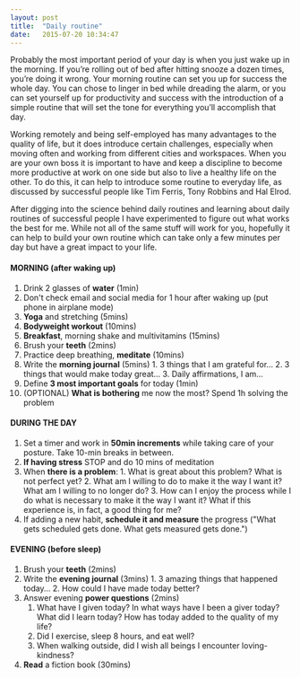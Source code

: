 ```yaml
---
layout: post
title:  "Daily routine"
date:   2015-07-20 10:34:47
---
```


Probably the most important period of your day is when you just wake up in the morning. If you’re rolling out of bed after hitting snooze a dozen times, you’re doing it wrong.
Your morning routine can set you up for success the whole day. You can chose to linger in bed while dreading the alarm, or you can set yourself up for productivity and success with the introduction of a simple routine that will set the tone for everything you’ll accomplish that day.

Working remotely and being self-employed has many advantages to the quality of life, but it does introduce certain challenges, especially when moving often and working from different cities and workspaces.
When you are your own boss it is important to have and keep a discipline to become more productive at work on one side but also to live a healthy life on the other.
To do this, it can help to introduce some routine to everyday life, as discussed by successful people like Tim Ferris, Tony Robbins and Hal Elrod.

After digging into the science behind daily routines and learning about daily routines of successful people I have experimented to figure out what works the best for me. While not all of the same stuff will work for you, hopefully it can help to build your own routine which can take only a few minutes per day but have a great impact to your life.

#### MORNING (after waking up)
1.	 Drink 2 glasses of **water** (1min)
2.   Don't check email and social media for 1 hour after waking up (put phone in airplane mode)
3.	 **Yoga** and stretching (5mins)
4.   **Bodyweight workout**  (10mins)
5.	 **Breakfast**, morning shake and multivitamins (15mins)
6.	 Brush your **teeth** (2mins)
7.	 Practice deep breathing, **meditate** (10mins)
8.	 Write the **morning journal** (5mins)
    1. 3 things that I am grateful for…
    2. 3 things that would make today great…
    3. Daily affirmations, I am…
9. Define **3 most important goals** for today (1min)
10. (OPTIONAL) **What is bothering** me now the most? Spend 1h solving the problem


#### DURING THE DAY
1.	 Set a timer and work in **50min increments** while taking care of your posture. Take 10-min breaks in between.
2.	 **If having stress** STOP and do 10 mins of meditation
3.	 When **there is a problem**:
    1. What is great about this problem? What is not perfect yet?
    2.	What am I willing to do to make it the way I want it? What am I willing to no longer do?
    3.	How can I enjoy the process while I do what is necessary to make it the way I want it? What if this experience is, in fact, a good thing for me?
4. If adding a new habit, **schedule it and measure** the progress ("What gets scheduled gets done. What gets measured gets done.")

#### EVENING (before sleep)
1.	 Brush your **teeth** (2mins)
2.	 Write the **evening journal** (3mins)
    1.	3 amazing things that happened today…
    2.	How could I have made today better?
3. Answer evening **power questions** (2mins)
    1.	What have I given today? In what ways have I been a giver today? What did I learn today? How has today added to the quality of my life?
    2.	Did I exercise, sleep 8 hours, and eat well?
    3.	When walking outside, did I wish all beings I encounter loving-kindness?
4.	 **Read** a fiction book (30mins)
